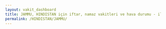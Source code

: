 ```yaml
---
layout: vakit_dashboard
title: JAMMU, HINDISTAN için iftar, namaz vakitleri ve hava durumu - ilçe/eyalet seç
permalink: /HINDISTAN/JAMMU/
---
```


<script type="text/javascript">
  var GLOBAL_COUNTRY = 'HINDISTAN';
  var GLOBAL_CITY = 'JAMMU';
  var GLOBAL_STATE = '';
  var lat = 72;
  var lon = 21;
</script>
